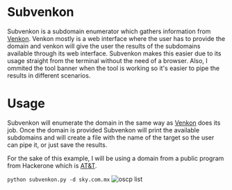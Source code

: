 # Subvenkon

Subvenkon is a subdomain enumerator which gathers information from [Venkon](https://www.venkon.us/subdomain-lister/). Venkon mostly is a web interface where the user has to provide the domain and venkon will give the user the results of the subdomains available through its web interface. Subvenkon makes this easier due to its usage straight from the terminal without the need of a browser. Also, I ommited the tool banner when the tool is working so it's easier to pipe the results in different scenarios. 

# Usage

Subvenkon will enumerate the domain in the same way as [Venkon](https://www.venkon.us/subdomain-lister/) does its job. Once the domain is provided Subvenkon will print the available subdomains and will create a file with the name of the target so the user can pipe it, or just save the results.  

For the sake of this example, I will be using a domain from a public program from Hackerone which is [AT&T](https://hackerone.com/att).

```python subvenkon.py -d sky.com.mx```
<img src="{{ site.url }}{{ site.baseurl }} /example/example.gif" alt="oscp list">


